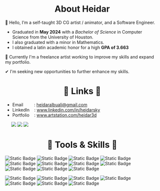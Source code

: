 <h1 align='center'>
	About Heidar
</h1>

👋 Hello, I’m a self-taught 3D CG artist / animator, and a Software Engineer.
- Graduated in **May 2024** with a *Bachelor of Science* in Computer Science from the University of Houston.
- I also graduated with a minor in Mathematics.
- I obtained a latin academic honor for a high **GPA of 3.663**

🎨 Currently I'm a freelance artist working to improve my skills and expand my portfolio.

✔ I'm seeking new opportunities to further enhance my skills.

<h1 align='center'>
🔗 Links 🔗
</h1>

- Email&nbsp;&nbsp;&nbsp;&nbsp; &nbsp;&nbsp;&nbsp;&nbsp;: heidaralbuali@gmail.com 	
- LinkedIn&nbsp;&nbsp;&nbsp;&nbsp;: www.linkedin.com/in/heidarsky 									
- Portfolio&nbsp;&nbsp;&nbsp;&nbsp;: www.artstation.com/heidar3d 										

&nbsp;&nbsp;&nbsp;&nbsp; <a href="mailto:heidaralbuali@gmail.com"><img src="https://img.shields.io/badge/Email-red?style=flat&logo=gmail&logoColor=red&labelColor=white&color=red"/></a>
<a href="https://linkedin.com/in/heidarsky"><img src="https://img.shields.io/badge/LinkedIn-blue?style=flat&logo=linkedin&logoColor=%234B4BFF&labelColor=white&color=%234B4BFF"/></a>
<a href="https://artstation.com/heidar3d"><img src="https://img.shields.io/badge/ArtStation-%2300008B?style=flat&logo=artstation&logoColor=%2300008B&labelColor=white&color=%2300008B"/></a>

<h1 align='center'>
	🔧 Tools & Skills 🔧
</h1>

<img alt="Static Badge" src="https://img.shields.io/badge/Python-s?style=flat&logo=python&labelColor=%231d1936&color=%231d1936"> <img alt="Static Badge" src="https://img.shields.io/badge/C%2B%2B-s?style=flat&logo=cplusplus&labelColor=%231d1936&color=%231d1936"> <img alt="Static Badge" src="https://img.shields.io/badge/R-s?style=flat&logo=r&labelColor=%231d1936&color=%231d1936"> <img alt="Static Badge" src="https://img.shields.io/badge/HTML-s?style=flat&logo=html5&labelColor=%231d1936&color=%231d1936"> <img alt="Static Badge" src="https://img.shields.io/badge/CSS-s?style=flat&logo=css3&labelColor=%231d1936&color=%231d1936"> <img alt="Static Badge" src="https://img.shields.io/badge/Git-s?style=flat&logo=git&labelColor=%231d1936&color=%231d1936"> <img alt="Static Badge" src="https://img.shields.io/badge/GitHub-s?style=flat&logo=github&labelColor=%231d1936&color=%231d1936"> <img alt="Static Badge" src="https://img.shields.io/badge/Replit-s?style=flat&logo=replit&labelColor=%231d1936&color=%231d1936"> <img alt="Static Badge" src="https://img.shields.io/badge/Eclipse-s?style=flat&logo=eclipseide&labelColor=%231d1936&color=%231d1936"> <img alt="Static Badge" src="https://img.shields.io/badge/MySQL-s?style=flat&logo=mysql&labelColor=%231d1936&color=%231d1936"> <img alt="Static Badge" src="https://img.shields.io/badge/Java-s?style=flat&logo=javascript&labelColor=%231d1936&color=%231d1936"> 

<img alt="Static Badge" src="https://img.shields.io/badge/Illustrator-s?style=flat&logo=adobeillustrator&labelColor=%231d1936&color=%231d1936"> <img alt="Static Badge" src="https://img.shields.io/badge/Photoshop-s?style=flat&logo=adobephotoshop&labelColor=%231d1936&color=%231d1936"> <img alt="Static Badge" src="https://img.shields.io/badge/InDesign-s?style=flat&logo=adobeindesign&labelColor=%231d1936&color=%231d1936"> <img alt="Static Badge" src="https://img.shields.io/badge/PremierePro-s?style=flat&logo=adobepremierepro&labelColor=%231d1936&color=%231d1936"> <img alt="Static Badge" src="https://img.shields.io/badge/Blender-s?style=flat&logo=blender&labelColor=%231d1936&color=%231d1936"> <img alt="Static Badge" src="https://img.shields.io/badge/Unity-s?style=flat&logo=unity&labelColor=%231d1936&color=%231d1936"> <img alt="Static Badge" src="https://img.shields.io/badge/Lightroom-s?style=flat&logo=adobelightroom&labelColor=%231d1936&color=%231d1936"> 




<!-- &nbsp; x4 is same as tab button -->

<!-- alternate markdown style for buttons, etc -->
<!-- if need new line enter twice -->

<!-- [![Email Badge](https://img.shields.io/badge/Email-red?style=flat&logo=gmail&logoColor=red&labelColor=white&color=red)](mailto:heidaralbuali@gmail.com) -->
<!-- [![LinkedIn Badge](https://img.shields.io/badge/LinkedIn-blue?style=flat&logo=linkedin&logoColor=%234B4BFF&labelColor=white&color=%234B4BFF)](https://linkedin.com/in/heidarsky) -->
<!-- [![ArtStation Badge](https://img.shields.io/badge/ArtStation-%2300008B?style=flat&logo=artstation&logoColor=%2300008B&labelColor=white&color=%2300008B)](https://artstation.com/heidar3d) -->

